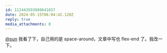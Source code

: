 ```yaml
---
id: 112443593989641657
date: 2024-05-15T06:04:42.120Z
reply: true
media_attachments: 0
---
```


[@sun](https://jiong.us/@sun) 我看了下，自己用的是 space-around，文章中写也 flex-end 了。我改一下。

